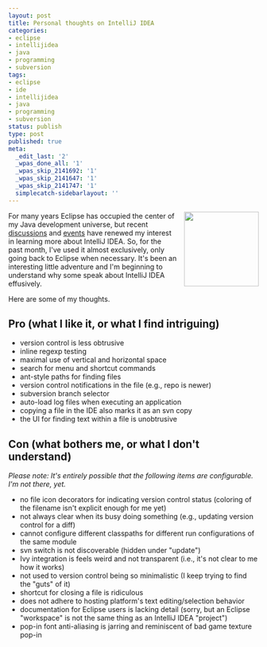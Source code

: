 ```yaml
---
layout: post
title: Personal thoughts on IntelliJ IDEA
categories:
- eclipse
- intellijidea
- java
- programming
- subversion
tags:
- eclipse
- ide
- intellijidea
- java
- programming
- subversion
status: publish
type: post
published: true
meta:
  _edit_last: '2'
  _wpas_done_all: '1'
  _wpas_skip_2141692: '1'
  _wpas_skip_2141647: '1'
  _wpas_skip_2141747: '1'
  simplecatch-sidebarlayout: ''
---
```

<img style="float: right; margin-left: 1em;" alt="" src="http://www.smugmug.com/photos/i-3FDBtMX/0/Th/IntelliJIDEA-Th.png" width="150" height="150" />
For many years Eclipse has occupied the center of my Java development universe, but recent <a title="Phoenix Software Engineering Reading Group at Gangplank" href="/phoenix-software-engineering-reading-group-at-gangplank/">discussions</a> and <a href="https://www.google.com/search?btnG=1&amp;pws=0&amp;q=intellij+android+ide&amp;qscrl=1">events</a> have renewed my interest in learning more about IntelliJ IDEA. So, for the past month, I've used it almost exclusively, only going back to Eclipse when necessary. It's been an interesting little adventure and I'm beginning to understand why some speak about IntelliJ IDEA effusively.

Here are some of my thoughts.<!--more-->
<h2>Pro (what I like it, or what I find intriguing)</h2>
<ul>
	<li><span style="line-height: 13px;">version control is less obtrusive</span></li>
	<li>inline regexp testing</li>
	<li>maximal use of vertical and horizontal space</li>
	<li>search for menu and shortcut commands</li>
	<li>ant-style paths for finding files</li>
	<li>version control notifications in the file (e.g., repo is newer)</li>
	<li>subversion branch selector</li>
	<li>auto-load log files when executing an application</li>
	<li>copying a file in the IDE also marks it as an svn copy</li>
	<li>the UI for finding text within a file is unobtrusive</li>
</ul>
<h2>Con (what bothers me, or what I don't understand)</h2>
<em>Please note: It's entirely possible that the following items are configurable. I'm not there, yet.</em>
<ul>
	<li><span style="line-height: 13px;">no file icon decorators for indicating version control status (coloring of the filename isn't explicit enough for me yet)</span></li>
	<li>not always clear when its busy doing something (e.g., updating version control for a diff)</li>
	<li>cannot configure different classpaths for different run configurations of the same module</li>
	<li>svn switch is not discoverable (hidden under "update")</li>
	<li>Ivy integration is feels weird and not transparent (i.e., it's not clear to me how it works)</li>
	<li>not used to version control being so minimalistic (I keep trying to find the "guts" of it)</li>
	<li>shortcut for closing a file is ridiculous</li>
	<li>does not adhere to hosting platform's text editing/selection behavior</li>
	<li>documentation for Eclipse users is lacking detail (sorry, but an Eclipse "workspace" is not the same thing as an IntelliJ IDEA "project")</li>
	<li>pop-in font anti-aliasing is jarring and reminiscent of bad game texture pop-in</li>
</ul>
